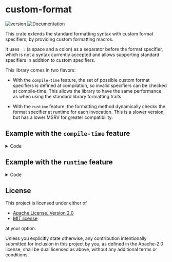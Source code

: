 # custom-format

[![version](https://img.shields.io/crates/v/custom-format?color=blue&style=flat-square)](https://crates.io/crates/custom-format)
[![Documentation](https://docs.rs/custom-format/badge.svg)](https://docs.rs/custom-format)

This crate extends the standard formatting syntax with custom format specifiers, by providing custom formatting macros.

It uses ` :` (a space and a colon) as a separator before the format specifier, which is not a syntax currently accepted and allows supporting standard specifiers in addition to custom specifiers.

This library comes in two flavors:

* With the `compile-time` feature, the set of possible custom format specifiers is defined at compilation, so invalid specifiers can be checked at compile-time.
This allows the library to have the same performance as when using the standard library formatting traits.

* With the `runtime` feature, the formatting method dynamically checks the format specifier at runtime for each invocation. This is a slower version, but has a lower MSRV for greater compatibility.

## Example with the `compile-time` feature

<details>
<summary>Code</summary>

```rust
use custom_format::compile_time as cfmt;
use custom_format::custom_formatter;

use core::fmt;

pub struct DateTime {
    year: i32,
    month: u8,
    month_day: u8,
    hour: u8,
    minute: u8,
    second: u8,
    nanoseconds: u32,
}

macro_rules! impl_custom_format_for_datetime {
    (match spec { $($spec:literal => $func:expr $(,)?)* }) => {
        $(
            impl cfmt::CustomFormat<{ cfmt::spec($spec) }> for DateTime {
                fn fmt(&self, f: &mut fmt::Formatter) -> fmt::Result {
                    ($func as fn(&Self, &mut fmt::Formatter) -> fmt::Result)(self, f)
                }
            }
        )*
    };
}

impl_custom_format_for_datetime!(match spec {
    // Year with pad for at least 4 digits
    "%Y" => |this, f| write!(f, "{:04}", this.year),
    // Year % 100 (00..99)
    "%y" => |this, f| write!(f, "{:02}", (this.year % 100).abs()),
    // Month of the year, zero-padded (01..12)
    "%m" => |this, f| write!(f, "{:02}", this.month),
    // Day of the month, zero-padded (01..31)
    "%d" => |this, f| write!(f, "{:02}", this.month_day),
    // Hour of the day, 24-hour clock, zero-padded (00..23)
    "%H" => |this, f| write!(f, "{:02}", this.hour),
    // Minute of the hour (00..59)
    "%M" => |this, f| write!(f, "{:02}", this.minute),
    // Second of the minute (00..60)
    "%S" => |this, f| write!(f, "{:02}", this.second),
    // Nanosecond (9 digits)
    "%9N" => |this, f| write!(f, "{:09}", this.nanoseconds),
    // Date (%m/%d/%y)
    "%D" => {
        |this, f| {
            let month = custom_formatter!("%m", this);
            let day = custom_formatter!("%d", this);
            let year = custom_formatter!("%y", this);
            write!(f, "{}/{}/{}", month, day, year)
        }
    }
    // The ISO 8601 date format (%Y-%m-%d)
    "%F" => {
        |this, f| {
            let year = custom_formatter!("%Y", this);
            let month = custom_formatter!("%m", this);
            let day = custom_formatter!("%d", this);
            write!(f, "{}-{}-{}", year, month, day)
        }
    }
    // 24-hour time (%H:%M:%S)
    "%T" => {
        |this, f| {
            let hour = custom_formatter!("%H", this);
            let minute = custom_formatter!("%M", this);
            let second = custom_formatter!("%S", this);
            write!(f, "{}:{}:{}", hour, minute, second)
        }
    }
});

let date_time = DateTime {
    year: 1836,
    month: 5,
    month_day: 18,
    hour: 23,
    minute: 45,
    second: 54,
    nanoseconds: 123456789,
};

// Expands to:
//
// match (&(date_time), &("The date time is")) {
//     (arg0, arg1) => {
//         ::std::println!(
//             "{0}: {1}-{2}-{3} {4}:{5}:{6}.{7}",
//             arg1,
//             ::custom_format::custom_formatter!("%Y", arg0),
//             ::custom_format::custom_formatter!("%m", arg0),
//             ::custom_format::custom_formatter!("%d", arg0),
//             ::custom_format::custom_formatter!("%H", arg0),
//             ::custom_format::custom_formatter!("%M", arg0),
//             ::custom_format::custom_formatter!("%S", arg0),
//             ::custom_format::custom_formatter!("%9N", arg0)
//         )
//     }
// };
//
// Output: "The date time is: 1836-05-18 23:45:54.123456789"
//
cfmt::println!(
    "{1}: {0 :%Y}-{0 :%m}-{0 :%d} {0 :%H}:{0 :%M}:{0 :%S}.{0 :%9N}",
    date_time,
    "The date time is"
);

// Compile-time error since "%h" is not a valid format specifier
// cfmt::println!("{0 :%h}", date_time);
```

</details>

## Example with the `runtime` feature

<details>
<summary>Code</summary>

```rust
use custom_format::runtime::{self as cfmt, CustomFormat, CustomFormatter};

use core::fmt;

pub struct DateTime {
    year: i32,
    month: u8,
    month_day: u8,
    hour: u8,
    minute: u8,
    second: u8,
    nanoseconds: u32,
}

impl CustomFormat for DateTime {
    fn fmt(&self, f: &mut fmt::Formatter, spec: &str) -> fmt::Result {
        match spec {
            // Year with pad for at least 4 digits
            "%Y" => write!(f, "{:04}", self.year),
            // Year % 100 (00..99)
            "%y" => write!(f, "{:02}", (self.year % 100).abs()),
            // Month of the year, zero-padded (01..12)
            "%m" => write!(f, "{:02}", self.month),
            // Day of the month, zero-padded (01..31)
            "%d" => write!(f, "{:02}", self.month_day),
            // Hour of the day, 24-hour clock, zero-padded (00..23)
            "%H" => write!(f, "{:02}", self.hour),
            // Minute of the hour (00..59)
            "%M" => write!(f, "{:02}", self.minute),
            // Second of the minute (00..60)
            "%S" => write!(f, "{:02}", self.second),
            // Nanosecond (9 digits)
            "%9N" => write!(f, "{:09}", self.nanoseconds),
            // Date (%m/%d/%y)
            "%D" => {
                let month = CustomFormatter::new("%m", self);
                let day = CustomFormatter::new("%d", self);
                let year = CustomFormatter::new("%y", self);
                write!(f, "{}/{}/{}", month, day, year)
            }
            // The ISO 8601 date format (%Y-%m-%d)
            "%F" => {
                let year = CustomFormatter::new("%Y", self);
                let month = CustomFormatter::new("%m", self);
                let day = CustomFormatter::new("%d", self);
                write!(f, "{}-{}-{}", year, month, day)
            }
            // 24-hour time (%H:%M:%S)
            "%T" => {
                let hour = CustomFormatter::new("%H", self);
                let minute = CustomFormatter::new("%M", self);
                let second = CustomFormatter::new("%S", self);
                write!(f, "{}:{}:{}", hour, minute, second)
            }
            // Invalid format specifier
            _ => Err(fmt::Error),
        }
    }
}

let date_time = DateTime {
    year: 1836,
    month: 5,
    month_day: 18,
    hour: 23,
    minute: 45,
    second: 54,
    nanoseconds: 123456789,
};

// Expands to:
//
// match (&(date_time), &("The date time is")) {
//     (arg0, arg1) => {
//         ::std::println!(
//             "{0}: {1}-{2}-{3} {4}:{5}:{6}.{7}",
//             arg1,
//             ::custom_format::CustomFormatter::new(arg0, "%Y"),
//             ::custom_format::CustomFormatter::new(arg0, "%m"),
//             ::custom_format::CustomFormatter::new(arg0, "%d"),
//             ::custom_format::CustomFormatter::new(arg0, "%H"),
//             ::custom_format::CustomFormatter::new(arg0, "%M"),
//             ::custom_format::CustomFormatter::new(arg0, "%S"),
//             ::custom_format::CustomFormatter::new(arg0, "%9N")
//         )
//     }
// }
//
// Output: "The date time is: 1836-05-18 23:45:54.123456789"
//
cfmt::println!(
    "{1}: {0 :%Y}-{0 :%m}-{0 :%d} {0 :%H}:{0 :%M}:{0 :%S}.{0 :%9N}",
    date_time,
    "The date time is"
);

// Panic at runtime since "%h" is not a valid format specifier
// cfmt::println!("{0 :%h}", date_time);
```

</details>

## License

This project is licensed under either of

- [Apache License, Version 2.0](https://github.com/x-hgg-x/custom-format/blob/master/LICENSE-Apache)
- [MIT license](https://github.com/x-hgg-x/custom-format/blob/master/LICENSE-MIT)

at your option.

Unless you explicitly state otherwise, any contribution intentionally submitted for inclusion in
this project by you, as defined in the Apache-2.0 license, shall be dual licensed as above, without any
additional terms or conditions.
